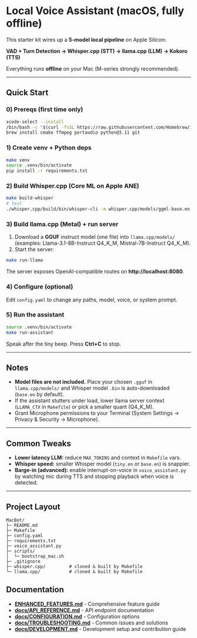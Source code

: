 # Local Voice Assistant (macOS, fully offline)

This starter kit wires up a **5-model local pipeline** on Apple Silicon:

**VAD + Turn Detection → Whisper.cpp (STT) → llama.cpp (LLM) → Kokoro (TTS)**

Everything runs **offline** on your Mac (M-series strongly recommended).

---

## Quick Start

### 0) Prereqs (first time only)
```bash
xcode-select --install
/bin/bash -c "$(curl -fsSL https://raw.githubusercontent.com/Homebrew/install/HEAD/install.sh)"
brew install cmake ffmpeg portaudio python@3.11 git
```

### 1) Create venv + Python deps
```bash
make venv
source .venv/bin/activate
pip install -r requirements.txt
```

### 2) Build Whisper.cpp (Core ML on Apple ANE)
```bash
make build-whisper
# test
./whisper.cpp/build/bin/whisper-cli -m whisper.cpp/models/ggml-base.en.bin -f whisper.cpp/samples/jfk.wav
```

### 3) Build llama.cpp (Metal) + run server
1. Download a **GGUF** instruct model (one file) into `llama.cpp/models/` (examples: Llama-3.1-8B-Instruct Q4_K_M, Mistral-7B-Instruct Q4_K_M).
2. Start the server:
```bash
make run-llama
```
The server exposes OpenAI-compatible routes on **http://localhost:8080**.

### 4) Configure (optional)
Edit `config.yaml` to change any paths, model, voice, or system prompt.

### 5) Run the assistant
```bash
source .venv/bin/activate
make run-assistant
```
Speak after the tiny beep. Press **Ctrl+C** to stop.

---

## Notes

- **Model files are not included.** Place your chosen `.gguf` in `llama.cpp/models/` and Whisper model `.bin` is auto-downloaded (`base.en` by default).
- If the assistant stutters under load, lower llama server context (`LLAMA_CTX` in `Makefile`) or pick a smaller quant (Q4_K_M).
- Grant Microphone permissions to your Terminal (System Settings → Privacy & Security → Microphone).

---

## Common Tweaks

- **Lower latency LLM:** reduce `MAX_TOKENS` and context in `Makefile` vars.
- **Whisper speed:** smaller Whisper model (`tiny.en` or `base.en`) is snappier.
- **Barge-in (advanced):** enable interrupt-on-voice in `voice_assistant.py` by watching mic during TTS and stopping playback when voice is detected.

---

## Project Layout

```
MacBot/
├─ README.md
├─ Makefile
├─ config.yaml
├─ requirements.txt
├─ voice_assistant.py
├─ scripts/
│  └─ bootstrap_mac.sh
├─ .gitignore
├─ whisper.cpp/         # cloned & built by Makefile
└─ llama.cpp/           # cloned & built by Makefile
```

## Documentation

- **[ENHANCED_FEATURES.md](ENHANCED_FEATURES.md)** - Comprehensive feature guide
- **[docs/API_REFERENCE.md](docs/API_REFERENCE.md)** - API endpoint documentation  
- **[docs/CONFIGURATION.md](docs/CONFIGURATION.md)** - Configuration options
- **[docs/TROUBLESHOOTING.md](docs/TROUBLESHOOTING.md)** - Common issues and solutions
- **[docs/DEVELOPMENT.md](docs/DEVELOPMENT.md)** - Development setup and contribution guide

